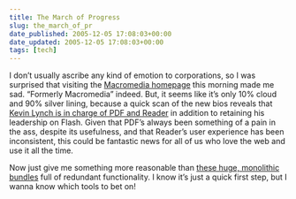 ```yaml
---
title: The March of Progress
slug: the_march_of_pr
date_published: 2005-12-05 17:08:03+00:00
date_updated: 2005-12-05 17:08:03+00:00
tags: [tech]
---
```

I don’t usually ascribe any kind of emotion to corporations, so I was surprised that visiting the [Macromedia homepage](http://www.macromedia.com/) this morning made me sad. “Formerly Macromedia” indeed. But, it seems like it’s only 10% cloud and 90% silver lining, because a quick scan of the new bios reveals that [Kevin Lynch is in charge of PDF and Reader](http://www.adobe.com/aboutadobe/pressroom/executivebios/kevinlynch.html) in addition to retaining his leadership on Flash. Given that PDF’s always been something of a pain in the ass, despite its usefulness, and that Reader’s user experience has been inconsistent, this could be fantastic news for all of us who love the web and use it all the time.

Now just give me something more reasonable than [these huge, monolithic bundles](http://www.adobe.com/products/bundles/main.html) full of redundant functionality. I know it’s just a quick first step, but I wanna know which tools to bet on!

